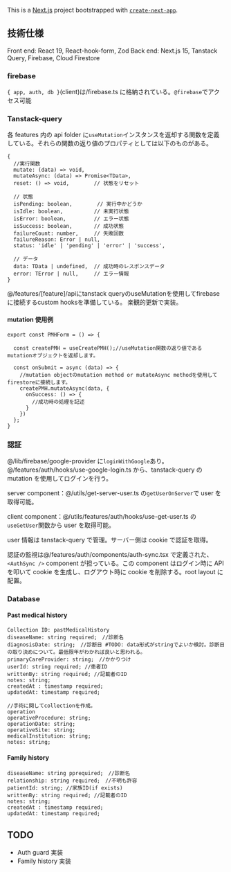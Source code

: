This is a [Next.js](https://nextjs.org) project bootstrapped with [`create-next-app`](https://nextjs.org/docs/app/api-reference/cli/create-next-app).

## 技術仕様

Front end: React 19, React-hook-form, Zod
Back end: Next.js 15, Tanstack Query, Firebase, Cloud Firestore

### firebase

`{ app, auth, db }`(client)は/firebase.ts に格納されている。`@firebase`でアクセス可能

### Tanstack-query

各 features 内の api folder に`useMutation`インスタンスを返却する関数を定義している。それらの関数の返り値のプロパティとしては以下のものがある。

```
{
  //実行関数
  mutate: (data) => void,
  mutateAsync: (data) => Promise<TData>,
  reset: () => void,        // 状態をリセット

  // 状態
  isPending: boolean,        // 実行中かどうか
  isIdle: boolean,          // 未実行状態
  isError: boolean,         // エラー状態
  isSuccess: boolean,       // 成功状態
  failureCount: number,     // 失敗回数
  failureReason: Error | null,
  status: 'idle' | 'pending' | 'error' | 'success',

  // データ
  data: TData | undefined,  // 成功時のレスポンスデータ
  error: TError | null,     // エラー情報
}
```

@/features/[feature]/apiにtanstack queryのuseMutationを使用してfirebaseに接続するcustom hooksを準備している。
楽観的更新で実装。
#### mutation 使用例
```
export const PMHForm = () => {
  
  const createPMH = useCreatePMH();//useMutation関数の返り値であるmutationオブジェクトを返却します。

  const onSubmit = async (data) => {
    //mutation objectのmutation method or mutateAsync methodを使用してfirestoreに接続します。
    createPMH.mutateAsync(data, {
      onSuccess: () => {
        //成功時の処理を記述
      }
    })
  };
}
```

### 認証

@/lib/firebase/google-provider に`loginWithGoogle`あり。@/features/auth/hooks/use-google-login.ts から、tanstack-query の mutation を使用してログインを行う。

server component：@/utils/get-server-user.ts の`getUserOnServer`で user を取得可能。

client component：@/utils/features/auth/hooks/use-get-user.ts の`useGetUser`関数から user を取得可能。

user 情報は tanstack-query で管理。サーバー側は cookie で認証を取得。

認証の監視は@/features/auth/components/auth-sync.tsx で定義された、`<AuthSync />` component が担っている。この component はログイン時に API を叩いて cookie を生成し、ログアウト時に cookie を削除する。root layout に配置。

### Database

#### Past medical history

```
Collection ID: pastMedicalHistory
diseaseName: string required;　//診断名
diagnosisDate: string;　//診断日 #TODO: data形式がstringでよいか検討。診断日の取り決めについて。最低限年がわかれば良いと思われる。
primaryCareProvider: string;　//かかりつけ
userId: string required; //患者ID
writtenBy: string required; //記載者のID
notes: string;
createdAt : timestamp required;
updatedAt: timestamp required;

//手術に関してcollectionを作成。
operation
operativeProcedure: string;
operationDate: string;
operativeSite: string;
medicalInstitution: string;
notes: string;
```

#### Family history

```
diseaseName: string pprequired;　//診断名
relationship: string required;　//不明も許容
patientId: string; //家族ID(if exists)
writtenBy: string required; //記載者のID
notes: string;
createdAt : timestamp required;
updatedAt: timestamp required;
```

## TODO

- Auth guard 実装
- Family history 実装
